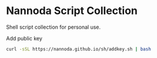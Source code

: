 # Nannoda Script Collection
Shell script collection for personal use.

Add public key
```bash
curl -sSL https://nannoda.github.io/sh/addkey.sh | bash
```
